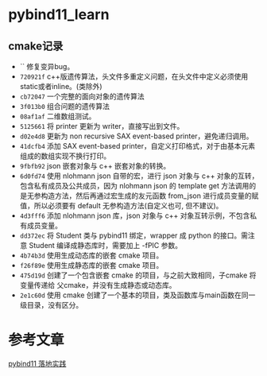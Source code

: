 # pybind11_learn

## cmake记录

- `` 修复变异bug。
- `720921f` c++版遗传算法，头文件多重定义问题，在头文件中定义必须使用static或者inline。(类除外)
- `cb72047` 一个完整的面向对象的遗传算法
- `3f013b0` 组合问题的遗传算法
- `08af1af` 二维数组测试。
- `5125661` 将 printer 更新为 writer，直接写出到文件。
- `d02e4d8` 更新为 non recursive SAX event-based printer，避免递归调用。
- `41dcfb4` 添加 SAX event-based printer，自定义打印格式，对于由基本元素组成的数组实现不换行打印。
- `9fbfb92` json 嵌套对象与 c++ 嵌套对象的转换。
- `6d0fd74` 使用 nlohmann json 自带的宏，进行 json 对象与 c++ 对象的互转，包含私有成员及公共成员，因为 nlohmann json 的 template get 方法调用的是无参构造方法，然后再通过宏生成的友元函数 from_json 进行成员变量的赋值，所以必须要有 default 无参构造方法(自定义也可, 但不建议)。
- `4d3fff6` 添加 nlohmann json 库，json 对象与 c++ 对象互转示例，不包含私有成员变量。
- `dd372ec` 将 Student 类与 pybind11 绑定，wrapper 成 python 的接口。需注意 Student 编译成静态库时，需要加上 -fPIC 参数。
- `4b74b3d` 使用生成动态库的嵌套 cmake 项目。
- `f26f89e` 使用生成静态库的嵌套 cmake 项目。
- `475d19d` 创建了一个包含嵌套 cmake 的项目，与之前大致相同，子cmake 将变量传递给 父cmake，并没有生成静态或动态库。
- `2e1c60d` 使用 cmake 创建了一个基本的项目，类及函数库与main函数在同一级目录，没有区分。

# 参考文章

[pybind11 落地实践](https://zhuanlan.zhihu.com/p/444805518)